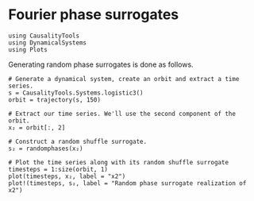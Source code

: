 # Fourier phase surrogates


```@setup s
using CausalityTools
using DynamicalSystems
using Plots
```

Generating random phase surrogates is done as follows.

```@example s
# Generate a dynamical system, create an orbit and extract a time series.
s = CausalityTools.Systems.logistic3()
orbit = trajectory(s, 150)

# Extract our time series. We'll use the second component of the orbit.
x₂ = orbit[:, 2]

# Construct a random shuffle surrogate.
s₂ = randomphases(x₂)

# Plot the time series along with its random shuffle surrogate
timesteps = 1:size(orbit, 1)
plot(timesteps, x₂, label = "x2")
plot!(timesteps, s₂, label = "Random phase surrogate realization of x2")
```
